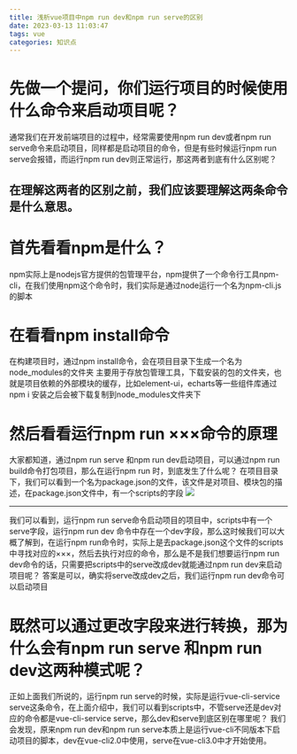 ```yaml
---
title: 浅析vue项目中npm run dev和npm run serve的区别
date: 2023-03-13 11:03:47
tags: vue
categories: 知识点
---
```

# 先做一个提问，你们运行项目的时候使用什么命令来启动项目呢？
通常我们在开发前端项目的过程中，经常需要使用npm run dev或者npm run serve命令来启动项目，同样都是启动项目的命令，但是有些时候运行npm run serve会报错，而运行npm run dev则正常运行，那这两者到底有什么区别呢？
## 在理解这两者的区别之前，我们应该要理解这两条命令是什么意思。
# 首先看看npm是什么？
npm实际上是nodejs官方提供的包管理平台，npm提供了一个命令行工具npm-cli，在我们使用npm这个命令时，我们实际是通过node运行一个名为npm-cli.js的脚本
# 在看看npm install命令
在构建项目时，通过npm install命令，会在项目目录下生成一个名为node_modules的文件夹
主要用于存放包管理工具，下载安装的包的文件夹，也就是项目依赖的外部模块的缓存，比如element-ui，echarts等一些组件库通过npm i 安装之后会被下载复制到node_modules文件夹下
# 然后看看运行npm run ×××命令的原理
大家都知道，通过npm run serve 和npm run dev启动项目，可以通过npm run build命令打包项目，那么在运行npm run 时，到底发生了什么呢？
在项目目录下，我们可以看到一个名为package.json的文件，该文件是对项目、模块包的描述，在package.json文件中，有一个scripts的字段
![](npm区别.png)
***
我们可以看到，运行npm run serve命令启动项目的项目中，scripts中有一个serve字段，运行npm run dev 命令中存在一个dev字段，那么这时候我们可以大概了解到，在运行npm run命令时，实际上是去package.json这个文件的scripts中寻找对应的×××，然后去执行对应的命令，那么是不是我们想要运行npm run dev命令的话，只需要把scripts中的serve改成dev就能通过npm run dev来启动项目呢？
答案是可以，确实将serve改成dev之后，我们运行npm run dev命令可以启动项目

# 既然可以通过更改字段来进行转换，那为什么会有npm run serve 和npm run dev这两种模式呢？
正如上面我们所说的，运行npm run serve的时候，实际是运行vue-cli-service serve这条命令，在上面介绍中，我们可以看到scripts中，不管serve还是dev对应的命令都是vue-cli-service serve，那么dev和serve到底区别在哪里呢？
我们会发现，原来npm run dev和npm run serve本质上是运行vue-cli不同版本下启动项目的脚本，dev在vue-cli2.0中使用，serve在vue-cli3.0中才开始使用。








